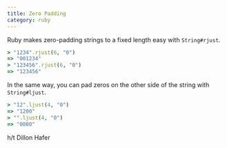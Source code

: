 ```yaml
---
title: Zero Padding
category: ruby
---
```


Ruby makes zero-padding strings to a fixed length easy with `String#rjust`.

```ruby
> "1234".rjust(6, "0")
=> "001234"
> "123456".rjust(6, "0")
=> "123456"
```

In the same way, you can pad zeros on the other side of the string with
`String#ljust`.

```ruby
> "12".ljust(4, "0")
=> "1200"
> "".ljust(4, "0")
=> "0000"
```

h/t Dillon Hafer
